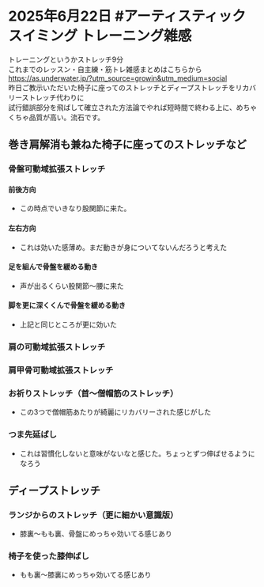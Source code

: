 # 2025年6月22日 #アーティスティックスイミング トレーニング雑感
トレーニングというかストレッチ9分  
これまでのレッスン・自主練・筋トレ雑感まとめはこちらから  
https://as.underwater.jp/?utm_source=growin&utm_medium=social  
昨日ご教示いただいた椅子に座ってのストレッチとディープストレッチをリカバリーストレッチ代わりに  
試行錯誤部分を飛ばして確立された方法論でやれば短時間で終わる上に、めちゃくちゃ品質が高い。流石です。  
## 巻き肩解消も兼ねた椅子に座ってのストレッチなど
### 骨盤可動域拡張ストレッチ
#### 前後方向
- この時点でいきなり股関節に来た。
#### 左右方向
- これは効いた感薄め。まだ動きが身についてないんだろうと考えた
#### 足を組んで骨盤を緩める動き
- 声が出るくらい股関節～腰に来た
#### 脚を更に深くくんで骨盤を緩める動き
- 上記と同じところが更に効いた
### 肩の可動域拡張ストレッチ
### 肩甲骨可動域拡張ストレッチ
### お祈りストレッチ（首～僧帽筋のストレッチ）
- この3つで僧帽筋あたりが綺麗にリカバリーされた感じがした
### つま先延ばし
- これは習慣化しないと意味がないなと感じた。ちょっとずつ伸ばせるようになろう
## ディープストレッチ
### ランジからのストレッチ（更に細かい意識版）
- 膝裏～もも裏、骨盤にめっちゃ効いてる感じあり
### 椅子を使った膝伸ばし
- もも裏～膝裏にめっちゃ効いてる感じあり